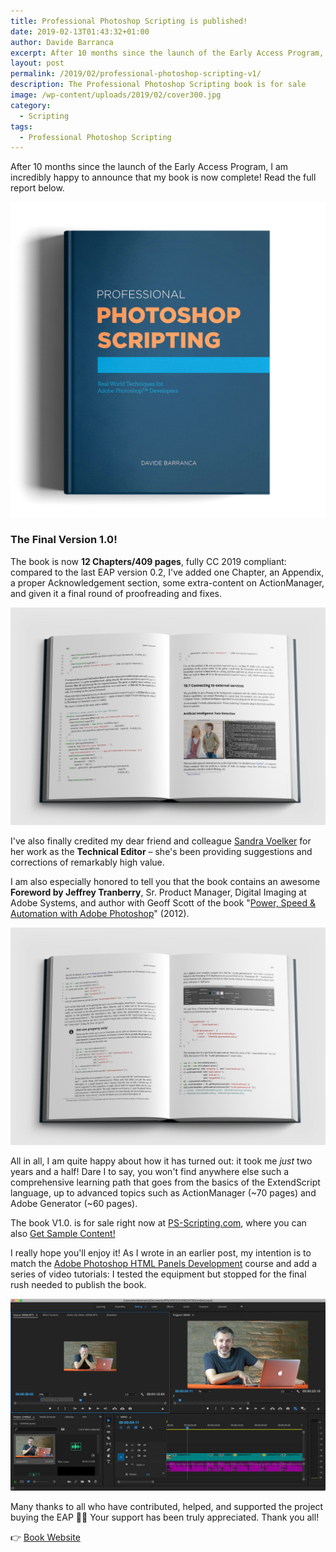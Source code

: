 ```yaml
---
title: Professional Photoshop Scripting is published!
date: 2019-02-13T01:43:32+01:00
author: Davide Barranca
excerpt: After 10 months since the launch of the Early Access Program, I am incredibly happy to announce that my book is now complete!
layout: post
permalink: /2019/02/professional-photoshop-scripting-v1/
description: The Professional Photoshop Scripting book is for sale
image: /wp-content/uploads/2019/02/cover300.jpg
category:
  - Scripting
tags:
  - Professional Photoshop Scripting
---
```


After 10 months since the launch of the Early Access Program, I am incredibly happy to announce that my book is now complete! Read the full report below.

[![Professional Photoshop Scripting book cover](/wp-content/uploads/2019/02/cover.jpg)](https://ps-scripting.com/)

### The Final Version 1.0!

The book is now **12 Chapters/409 pages**, fully CC 2019 compliant: compared to the last EAP version 0.2, I've added one Chapter, an Appendix, a proper Acknowledgement section, some extra-content on ActionManager, and given it a final round of proofreading and fixes.

[![](/wp-content/uploads/2019/02/open-book-5@2x.jpg)](https://www.ps-scripting.com/)

I've also finally credited my dear friend and colleague [Sandra Voelker](http://zettagraphics.com/) for her work as the **Technical Editor** – she's been providing suggestions and corrections of remarkably high value.

I am also especially honored to tell you that the book contains an awesome **Foreword by Jeffrey Tranberry**, Sr. Product Manager, Digital Imaging at Adobe Systems, and author with Geoff Scott of the book "[Power, Speed & Automation with Adobe Photoshop](https://www.amazon.com/Power-Speed-Automation-Adobe-Photoshop-ebook/dp/B0083JCBZ2/)" (2012).

[![Professional Photoshop Scripting book sample content](/wp-content/uploads/2019/02/open-book-2@2x.jpg)](https://www.ps-scripting.com/)

All in all, I am quite happy about how it has turned out: it took me _just_ two years and a half! Dare I to say, you won't find anywhere else such a comprehensive learning path that goes from the basics of the ExtendScript language, up to advanced topics such as ActionManager (~70 pages) and Adobe Generator (~60 pages).

The book V1.0. is for sale right now at [PS-Scripting.com](https://www.ps-scripting.com/), where you can also [Get Sample Content!](https://www.ps-scripting.com/#get-sample)

I really hope you'll enjoy it! As I wrote in an earlier post, my intention is to match the [Adobe Photoshop HTML Panels Development](https://www.htmlpanelsbook.com/) course and add a series of video tutorials: I tested the equipment but stopped for the final rush needed to publish the book.

[![Professional Photoshop Scripting course video recording](/wp-content/uploads/2018/11/DB-2018-11-18-at-11.23.40.jpg)](https://www.ps-scripting.com/)

Many thanks to all who have contributed, helped, and supported the project buying the EAP 🙏🏻 Your support has been truly appreciated.
Thank you all!

👉 [Book Website](https://www.ps-scripting.com/)
